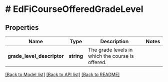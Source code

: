# # EdFiCourseOfferedGradeLevel

## Properties

Name | Type | Description | Notes
------------ | ------------- | ------------- | -------------
**grade_level_descriptor** | **string** | The grade levels in which the course is offered. |

[[Back to Model list]](../../README.md#models) [[Back to API list]](../../README.md#endpoints) [[Back to README]](../../README.md)

